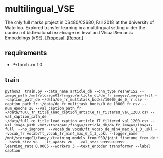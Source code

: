 # multilingual_VSE
The only full marks project in CS480/CS680, Fall 2018, at the University of Waterloo. Explored transfer learning in a multilingual setting under the context of bidirectional text-image retrieval and Visual Semantic Embeddings (VSE). [[Proposal]](http://fangyuliu.me/media/pdfs/VGCLTL_proposal.pdf) [[Report]](http://fangyuliu.me/media/pdfs/VGCLTL_report.pdf)
## requirements
- PyTorch >= 1.0

## train

```
python3  train.py --data_name article_db --cnn_type resnet152 --image_path /mnt/storage01/fangyu/article_db/de_fr_images/images-full --caption_path_de ~/data/de_fr_multitask_books/10000_de_0_fr.csv --caption_path_fr ~/data/de_fr_multitask_books/0_de_10000_fr.csv --num_epochs 20 --val_caption_path_fr ~/data/full_fr_title_lead_caption_article_fT_filtered_val_1200.csv --val_caption_path_de ~/data/full_de_title_lead_caption_article_fT_filtered_val_1200.csv --val_image_path /mnt/storage01/fangyu/article_db/de_fr_images/images-full  --no_imgnorm  --vocab_de vocab/ft_vocab_de_min4_max_6_1_3_.pkl --vocab_fr vocab/ft_vocab_fr_min4_max_6_1_3_.pkl --logger_name  /mnt/storage01/fangyu/training_models_from_SSD/joint_finetune_from_de_trained --batch_size 96  --lr_update 20  --val_step 99999999999 --learning_rate 0.0005 --workers 3 --text_encoder transformer --label caption 
```
